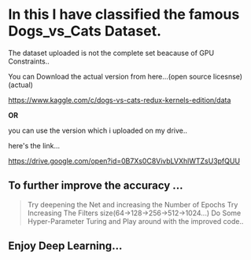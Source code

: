 # In this I have classified the famous Dogs_vs_Cats Dataset.

The dataset uploaded is not the complete set beacause of GPU Constraints..

You can Download the actual version from here...(open source licesnse) (actual)

https://www.kaggle.com/c/dogs-vs-cats-redux-kernels-edition/data

**OR**

you can use the version which i uploaded on my drive..

here's the link...

https://drive.google.com/open?id=0B7Xs0C8VivbLVXhlWTZsU3pfQUU

## To further improve the accuracy ...
> Try deepening the Net and increasing the Number of Epochs
> Try Increasing The Filters size(64->128->256->512->1024...)
> Do Some Hyper-Parameter Turing and Play around with the improved code..

## Enjoy Deep Learning...
